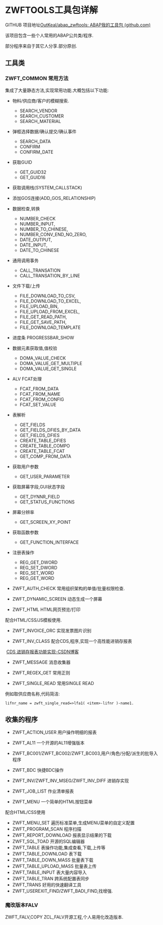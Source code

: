 # ZWFTOOLS工具包详解

GITHUB 项目地址[OutKeal/abap_zwftools: ABAP我的工具包 (github.com)](https://github.com/OutKeal/abap_zwftools)

该项目包含一些个人常用的ABAP公共类/程序.

部分程序来自于其它人分享.部分原创.

## 工具类

### ZWFT_COMMON 常用方法

集成了大量静态方法,实现常用功能.大概包括以下功能:

-   物料/供应商/客户的模糊搜索.
    -   SEARCH_VENDOR
    -   SEARCH_CUSTOMER
    -   SEARCH_MATERIAL
-   弹框选择数据/确认提交/确认事件
    -   SEARCH_DATA
    -   CONFIRM
    -   CONFIRM_DATE
-   获取GUID
    -   GET_GUID32
    -   GET_GUID16
-   获取调用栈(SYSTEM_CALLSTACK)
-   添加GOS连接(ADD_GOS_RELATIONSHIP)
-   数据检查,转换
    -   NUMBER_CHECK
    -   NUMBER_INPUT,
    -   NUMBER_TO_CHINESE,
    -   NUMBER_CONV_END_NO_ZERO,
    -   DATE_OUTPUT,
    -   DATE_INPUT,
    -   DATE_TO_CHINESE
-   通用调用事务
    -   CALL_TRANSATION
    -   CALL_TRANSATION_BY_LINE
-   文件下载/上传
    -   FILE_DOWNLOAD_TO_CSV,
    -   FILE_DOWNLOAD_TO_EXCEL,
    -   FILE_UPLOAD_BIN,
    -   FILE_UPLOAD_FROM_EXCEL,
    -   FILE_GET_READ_PATH,
    -   FILE_GET_SAVE_PATH,
    -   FILE_DOWNLOAD_TEMPLATE
-   进度条 PROGRESSBAR_SHOW
-   数据元素获取值,值校验
    -   DOMA_VALUE_CHECK
    -   DOMA_VALUE_GET_MULTIPLE
    -   DOMA_VALUE_GET_SINGLE

-   ALV FCAT处理
    -   FCAT_FROM_DATA
    -   FCAT_FROM_NAME
    -   FCAT_FROM_CONFIG
    -   FCAT_SET_VALUE
-   表解析
    -   GET_FIELDS
    -   GET_FIELDS_DFIES_BY_DATA
    -   GET_FIELDS_DFIES
    -   CREATE_TABLE_DFIES
    -   CREATE_TABLE_COMPO
    -   CREATE_TABLE_FCAT
    -   GET_COMP_FROM_DATA
-   获取用户参数
    -   GET_USER_PARAMETER
-   获取屏幕字段,GUI状态字段
    -   GET_DYNNR_FIELD
    -   GET_STATUS_FUNCTIONS
-   屏幕分辨率
    -   GET_SCREEN_XY_POINT
-   获取函数参数
    -   GET_FUNCTION_INTERFACE
-   注册表操作
    -   REG_GET_DWORD
    -   REG_SET_DWORD
    -   REG_SET_WORD
    -   REG_GET_WORD

-   ZWFT_AUTH_CHECK 常用组织架构的单值/批量权限检查.

-   ZWFT_DYNAMIC_SCREEN 动态生成一个屏幕

-   ZWFT_HTML HTML网页预览/打印

配合HTML/CSS/JS模板使用.

- ZWFT_INVOICE_ORC 实现发票图片识别

- ZWFT_INV_CLASS 配合CDS,程序,实现一个高性能进销存报表

​		[CDS 进销存报表功能实现-CSDN博客](https://blog.csdn.net/qq_33852362/article/details/136624782)

- ZWFT_MESSAGE 消息收集器

- ZWFT_REGEX_GET 常用正则

- ZWFT_SINGLE_READ 常用SINGLE READ

例如取供应商名称,代码简洁:

```abap
lifnr_name = zwft_single_read=>lfa1( <item>-lifnr )-name1.
```

## 收集的程序

- ZWFT_ACTION_USER 用户操作明细的报表

- ZWFT_AL11 一个开源的AL11增强版本

- ZWFT_BC001/ZWFT_BC002/ZWFT_BC003,用户/角色/分配/派生的批导入程序

- ZWFT_BDC 快捷BDC操作

- ZWFT_INV/ZWFT_INV_MSEG/ZWFT_INV_DIFF 进销存实现

- ZWFT_JOB_LIST 作业清单报表

- ZWFT_MENU 一个简单的HTML按钮菜单

配合HTML/CSS使用

- ZWFT_MENU_SET 遍历标准菜单,生成MENU菜单的自定义配置
- ZWFT_PROGRAM_SCAN 程序扫描
- ZWFT_REPORT_DOWNLOAD 报表显示结果的下载
- ZWFT_SQL_TOAD 开源的SQL编辑器
- ZWFT_TABLE 表操作功能,集成查看,下载,上传等
- ZWFT_TABLE_DOWNLOAD 表下载
- ZWFT_TABLE_DOWN_MASS 批量表下载
- ZWFT_TABLE_UPLOAD_MASS 批量表上传
- ZWFT_TABLE_INPUT 表大量内容导入
- ZWFT_TABLE_TRAN 跨系统配置表同步
- ZWFT_TRANS 好用的快速翻译工具
- ZWFT_USEREXIT_FIND/ZWFT_BADI_FIND,找增强.

### 魔改版本FALV

ZWFT_FALV,COPY ZCL_FALV开源工程,个人易用化改造版本.









​                                                             
